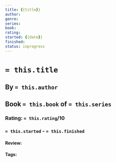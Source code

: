```yaml
---
title: {{title}}
author:
genre:
series:
book:
rating:
started: {{date}}
finished: 
status: inprogress
---
```

# `= this.title`
## By `= this.author`
## Book `= this.book` of `= this.series`
### Rating: `= this.rating`/10
### `= this.started` - `= this.finished`

#### Review:

#### Tags: